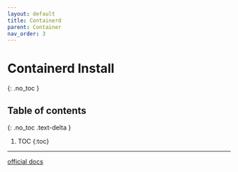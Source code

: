 ```yaml
---
layout: default
title: Containerd
parent: Container
nav_order: 3
---
```




# Containerd Install
{: .no_toc }

## Table of contents
{: .no_toc .text-delta }

1. TOC
{:toc}

---

[official docs](https://github.com/containerd/containerd/blob/main/docs/getting-started.md)

